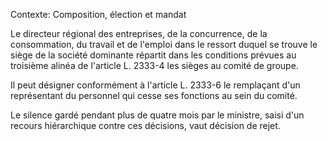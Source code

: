 Contexte: Composition, élection et mandat

Le directeur régional des entreprises, de la concurrence, de la consommation, du travail et de l'emploi dans le ressort duquel se trouve le siège de la société dominante répartit dans les conditions prévues au troisième alinéa de l'article L. 2333-4 les sièges au comité de groupe.

Il peut désigner conformément à l'article L. 2333-6 le remplaçant d'un représentant du personnel qui cesse ses fonctions au sein du comité.

Le silence gardé pendant plus de quatre mois par le ministre, saisi d'un recours hiérarchique contre ces décisions, vaut décision de rejet.